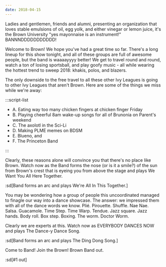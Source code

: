 ```yaml
---
date: 2018-04-15
---
```


Ladies and gentlemen, friends and alumni, presenting an organization that loves stable emulsions of oil, egg yolk, and either vinegar or lemon juice, it's the Brown University "yes mayonnaise is an instrument!" BANNNDDDDDDDDDDD!

Welcome to Brown! We hope you've had a great time so far. There's a long lineup for this show tonight, and all of these groups are full of awesome people, but the band is waaaayyyy better! We get to travel round and round, watch a ton of losing sportsball, and play goofy music - all while wearing the hottest trend to sweep 2018: khakis, polos, and blazers.

The only downside to the free travel to all these other Ivy Leagues is going to other Ivy Leagues that aren't Brown. Here are some of the things we miss while we're away:

:::script-list

- A. Eating way too many chicken fingers at chicken finger Friday
- B. Playing cheerful 8am wake-up songs for all of Brunonia on Parent's weekend
- C. The axolotl in the Sci-Li
- D. Making PLME memes on BDSM
- E. Blueno, and
- F. The Princeton Band

:::

Clearly, these reasons alone will convince you that there's no place like Brown. Watch now as the Band forms the nose (or is it a smile?) of the sun from Brown's crest that is eyeing you from above the stage and plays We Want You All Here Together.

:sd[Band forms an arc and plays We're All In This Together.]

You may be wondering how a group of people this uncoordinated managed to finagle our way into a dance showcase. The answer: we impressed them with all of the dance words we know. Plié. Pirouette. Shuffle. Nae Nae. Salsa. Guacamole. Time Step. Time Warp. Tendue. Jazz square. Jazz hands. Body roll. Box step. Boxing. The worm. Doctor Worm.

Clearly we are experts at this. Watch now as EVERYBODY DANCES NOW and plays The Dance-y Dance Song.

:sd[Band forms an arc and plays The Ding Dong Song.]

Come to Band! Join the Brown! Brown Band out.

:sd[#1 out]
